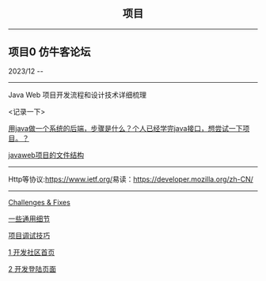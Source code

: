 <div align="center">
    <h1></h1>
<h2>项目</h2>
<span style="font-size: 18px;">
</span>
</div>

---

## 项目0 仿牛客论坛
2023/12 --

---

Java Web 项目开发流程和设计技术详细梳理

<记录一下>

<a href="https://www.zhihu.com/question/428269354" target="_blank">用java做一个系统的后端，步骤是什么？个人已经学完java接口，想尝试一下项目。？</a>

<a href="https://blog.csdn.net/nianqingren_/article/details/116756747" target="_blank">javaweb项目的文件结构</a>



---


Http等协议:<https://www.ietf.org/>易读：<https://developer.mozilla.org/zh-CN/>


---

[Challenges & Fixes](../projects/nowcoder/notes.md)

[一些通用细节](../projects/nowcoder/00common/common.md)

[项目调试技巧](../projects/nowcoder/00debug/00.md)

[1 开发社区首页](../projects/nowcoder/01homepage/01.md)

[2 开发登陆页面](../projects/nowcoder/02sign/01.md)

